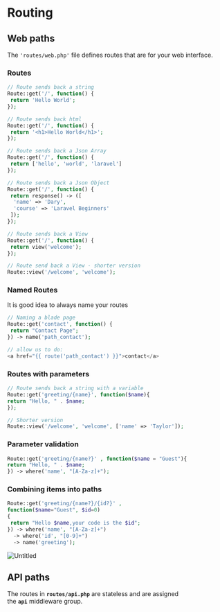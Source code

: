 # Routing

## Web paths

The `'routes/web.php'` file defines routes that are for your web interface.

### Routes

```php
// Route sends back a string
Route::get('/', function() {
 return 'Hello World';
});

// Route sends back html
Route::get('/', function() {
 return '<h1>Hello World</h1>';
});

// Route sends back a Json Array
Route::get('/', function() {
 return ['hello', 'world', 'laravel']
});

// Route sends back a Json Object
Route::get('/', function() {
 return response() -> ([
  'name' => 'Dary',
  'course' => 'Laravel Beginners'
 ]);
});

// Route sends back a View
Route::get('/', function() {
 return view('welcome');
});

// Route send back a View - shorter version
Route::view('/welcome', 'welcome');

```

### Named Routes

It is good idea to always name your routes

```php
// Naming a blade page
Route::get('contact', function() {
 return "Contact Page";
}) -> name('path_contact');

// allow us to do: 
<a href="{{ route('path_contact') }}">contact</a>
```

### Routes with parameters

```php
// Route sends back a string with a variable
Route::get('greeting/{name}', function($name){
return "Hello, " . $name;
});

// Shorter version
Route::view('/welcome', 'welcome', ['name' => 'Taylor']);
```

### Parameter validation

```php
Route::get('greeting/{name?}' , function($name = "Guest"){
return "Hello, " . $name;
}) -> where('name', "[A-Za-z]+");
```

### Combining items into paths

```php
Route::get('greeting/{name?}/{id?}' ,
function($name="Guest", $id=0)
{
 return "Hello $name,your code is the $id"; 
}) -> where('name', "[A-Za-z]+")
  -> where('id', "[0-9]+")
  -> name('greeting');
```

![Untitled](Routes%20809fe6cee12a47e7ae8cee8ab1d56779/Untitled.png)

## API paths

The routes in **`routes/api.php`** are stateless and are assigned the **`api`** middleware group.